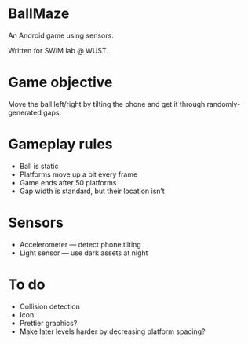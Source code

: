 # BallMaze

An Android game using sensors.

Written for SWiM lab @ WUST.

# Game objective

Move the ball left/right by tilting the phone and get it through randomly-generated gaps.

# Gameplay rules

* Ball is static
* Platforms move up a bit every frame
* Game ends after 50 platforms
* Gap width is standard, but their location isn’t

# Sensors

* Accelerometer — detect phone tilting
* Light sensor — use dark assets at night

# To do

* Collision detection
* Icon
* Prettier graphics?
* Make later levels harder by decreasing platform spacing?
